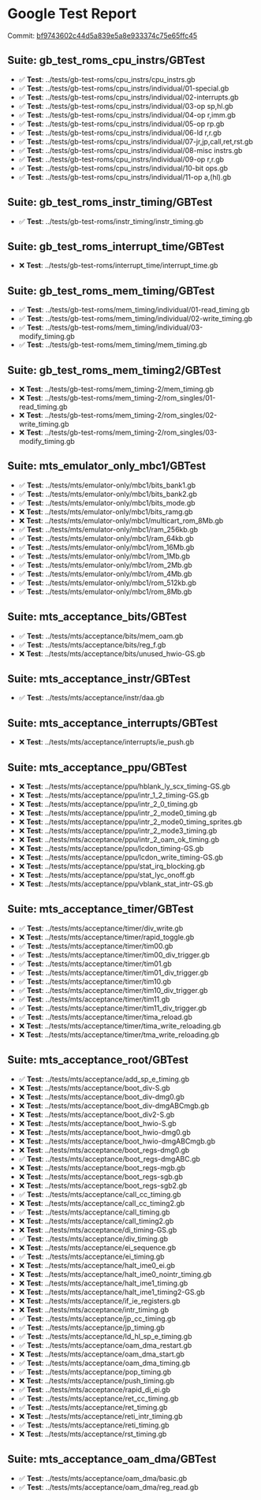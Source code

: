 # Google Test Report

Commit: [bf9743602c44d5a839e5a8e933374c75e65ffc45](https://github.com/flylai/gameboy/commit/bf9743602c44d5a839e5a8e933374c75e65ffc45)

## Suite: gb_test_roms_cpu_instrs/GBTest
- ✅ **Test**: ../tests/gb-test-roms/cpu_instrs/cpu_instrs.gb
- ✅ **Test**: ../tests/gb-test-roms/cpu_instrs/individual/01-special.gb
- ✅ **Test**: ../tests/gb-test-roms/cpu_instrs/individual/02-interrupts.gb
- ✅ **Test**: ../tests/gb-test-roms/cpu_instrs/individual/03-op sp,hl.gb
- ✅ **Test**: ../tests/gb-test-roms/cpu_instrs/individual/04-op r,imm.gb
- ✅ **Test**: ../tests/gb-test-roms/cpu_instrs/individual/05-op rp.gb
- ✅ **Test**: ../tests/gb-test-roms/cpu_instrs/individual/06-ld r,r.gb
- ✅ **Test**: ../tests/gb-test-roms/cpu_instrs/individual/07-jr,jp,call,ret,rst.gb
- ✅ **Test**: ../tests/gb-test-roms/cpu_instrs/individual/08-misc instrs.gb
- ✅ **Test**: ../tests/gb-test-roms/cpu_instrs/individual/09-op r,r.gb
- ✅ **Test**: ../tests/gb-test-roms/cpu_instrs/individual/10-bit ops.gb
- ✅ **Test**: ../tests/gb-test-roms/cpu_instrs/individual/11-op a,(hl).gb
## Suite: gb_test_roms_instr_timing/GBTest
- ✅ **Test**: ../tests/gb-test-roms/instr_timing/instr_timing.gb
## Suite: gb_test_roms_interrupt_time/GBTest
- ❌ **Test**: ../tests/gb-test-roms/interrupt_time/interrupt_time.gb
## Suite: gb_test_roms_mem_timing/GBTest
- ✅ **Test**: ../tests/gb-test-roms/mem_timing/individual/01-read_timing.gb
- ✅ **Test**: ../tests/gb-test-roms/mem_timing/individual/02-write_timing.gb
- ✅ **Test**: ../tests/gb-test-roms/mem_timing/individual/03-modify_timing.gb
- ✅ **Test**: ../tests/gb-test-roms/mem_timing/mem_timing.gb
## Suite: gb_test_roms_mem_timing2/GBTest
- ❌ **Test**: ../tests/gb-test-roms/mem_timing-2/mem_timing.gb
- ❌ **Test**: ../tests/gb-test-roms/mem_timing-2/rom_singles/01-read_timing.gb
- ❌ **Test**: ../tests/gb-test-roms/mem_timing-2/rom_singles/02-write_timing.gb
- ❌ **Test**: ../tests/gb-test-roms/mem_timing-2/rom_singles/03-modify_timing.gb
## Suite: mts_emulator_only_mbc1/GBTest
- ✅ **Test**: ../tests/mts/emulator-only/mbc1/bits_bank1.gb
- ✅ **Test**: ../tests/mts/emulator-only/mbc1/bits_bank2.gb
- ✅ **Test**: ../tests/mts/emulator-only/mbc1/bits_mode.gb
- ❌ **Test**: ../tests/mts/emulator-only/mbc1/bits_ramg.gb
- ❌ **Test**: ../tests/mts/emulator-only/mbc1/multicart_rom_8Mb.gb
- ✅ **Test**: ../tests/mts/emulator-only/mbc1/ram_256kb.gb
- ✅ **Test**: ../tests/mts/emulator-only/mbc1/ram_64kb.gb
- ✅ **Test**: ../tests/mts/emulator-only/mbc1/rom_16Mb.gb
- ✅ **Test**: ../tests/mts/emulator-only/mbc1/rom_1Mb.gb
- ✅ **Test**: ../tests/mts/emulator-only/mbc1/rom_2Mb.gb
- ✅ **Test**: ../tests/mts/emulator-only/mbc1/rom_4Mb.gb
- ✅ **Test**: ../tests/mts/emulator-only/mbc1/rom_512kb.gb
- ✅ **Test**: ../tests/mts/emulator-only/mbc1/rom_8Mb.gb
## Suite: mts_acceptance_bits/GBTest
- ✅ **Test**: ../tests/mts/acceptance/bits/mem_oam.gb
- ✅ **Test**: ../tests/mts/acceptance/bits/reg_f.gb
- ❌ **Test**: ../tests/mts/acceptance/bits/unused_hwio-GS.gb
## Suite: mts_acceptance_instr/GBTest
- ✅ **Test**: ../tests/mts/acceptance/instr/daa.gb
## Suite: mts_acceptance_interrupts/GBTest
- ❌ **Test**: ../tests/mts/acceptance/interrupts/ie_push.gb
## Suite: mts_acceptance_ppu/GBTest
- ❌ **Test**: ../tests/mts/acceptance/ppu/hblank_ly_scx_timing-GS.gb
- ❌ **Test**: ../tests/mts/acceptance/ppu/intr_1_2_timing-GS.gb
- ❌ **Test**: ../tests/mts/acceptance/ppu/intr_2_0_timing.gb
- ❌ **Test**: ../tests/mts/acceptance/ppu/intr_2_mode0_timing.gb
- ❌ **Test**: ../tests/mts/acceptance/ppu/intr_2_mode0_timing_sprites.gb
- ❌ **Test**: ../tests/mts/acceptance/ppu/intr_2_mode3_timing.gb
- ❌ **Test**: ../tests/mts/acceptance/ppu/intr_2_oam_ok_timing.gb
- ❌ **Test**: ../tests/mts/acceptance/ppu/lcdon_timing-GS.gb
- ❌ **Test**: ../tests/mts/acceptance/ppu/lcdon_write_timing-GS.gb
- ❌ **Test**: ../tests/mts/acceptance/ppu/stat_irq_blocking.gb
- ❌ **Test**: ../tests/mts/acceptance/ppu/stat_lyc_onoff.gb
- ❌ **Test**: ../tests/mts/acceptance/ppu/vblank_stat_intr-GS.gb
## Suite: mts_acceptance_timer/GBTest
- ✅ **Test**: ../tests/mts/acceptance/timer/div_write.gb
- ❌ **Test**: ../tests/mts/acceptance/timer/rapid_toggle.gb
- ✅ **Test**: ../tests/mts/acceptance/timer/tim00.gb
- ✅ **Test**: ../tests/mts/acceptance/timer/tim00_div_trigger.gb
- ✅ **Test**: ../tests/mts/acceptance/timer/tim01.gb
- ✅ **Test**: ../tests/mts/acceptance/timer/tim01_div_trigger.gb
- ✅ **Test**: ../tests/mts/acceptance/timer/tim10.gb
- ✅ **Test**: ../tests/mts/acceptance/timer/tim10_div_trigger.gb
- ✅ **Test**: ../tests/mts/acceptance/timer/tim11.gb
- ✅ **Test**: ../tests/mts/acceptance/timer/tim11_div_trigger.gb
- ✅ **Test**: ../tests/mts/acceptance/timer/tima_reload.gb
- ❌ **Test**: ../tests/mts/acceptance/timer/tima_write_reloading.gb
- ❌ **Test**: ../tests/mts/acceptance/timer/tma_write_reloading.gb
## Suite: mts_acceptance_root/GBTest
- ✅ **Test**: ../tests/mts/acceptance/add_sp_e_timing.gb
- ❌ **Test**: ../tests/mts/acceptance/boot_div-S.gb
- ❌ **Test**: ../tests/mts/acceptance/boot_div-dmg0.gb
- ❌ **Test**: ../tests/mts/acceptance/boot_div-dmgABCmgb.gb
- ❌ **Test**: ../tests/mts/acceptance/boot_div2-S.gb
- ❌ **Test**: ../tests/mts/acceptance/boot_hwio-S.gb
- ❌ **Test**: ../tests/mts/acceptance/boot_hwio-dmg0.gb
- ❌ **Test**: ../tests/mts/acceptance/boot_hwio-dmgABCmgb.gb
- ❌ **Test**: ../tests/mts/acceptance/boot_regs-dmg0.gb
- ✅ **Test**: ../tests/mts/acceptance/boot_regs-dmgABC.gb
- ❌ **Test**: ../tests/mts/acceptance/boot_regs-mgb.gb
- ❌ **Test**: ../tests/mts/acceptance/boot_regs-sgb.gb
- ❌ **Test**: ../tests/mts/acceptance/boot_regs-sgb2.gb
- ✅ **Test**: ../tests/mts/acceptance/call_cc_timing.gb
- ❌ **Test**: ../tests/mts/acceptance/call_cc_timing2.gb
- ✅ **Test**: ../tests/mts/acceptance/call_timing.gb
- ❌ **Test**: ../tests/mts/acceptance/call_timing2.gb
- ❌ **Test**: ../tests/mts/acceptance/di_timing-GS.gb
- ✅ **Test**: ../tests/mts/acceptance/div_timing.gb
- ❌ **Test**: ../tests/mts/acceptance/ei_sequence.gb
- ✅ **Test**: ../tests/mts/acceptance/ei_timing.gb
- ❌ **Test**: ../tests/mts/acceptance/halt_ime0_ei.gb
- ❌ **Test**: ../tests/mts/acceptance/halt_ime0_nointr_timing.gb
- ❌ **Test**: ../tests/mts/acceptance/halt_ime1_timing.gb
- ❌ **Test**: ../tests/mts/acceptance/halt_ime1_timing2-GS.gb
- ❌ **Test**: ../tests/mts/acceptance/if_ie_registers.gb
- ❌ **Test**: ../tests/mts/acceptance/intr_timing.gb
- ✅ **Test**: ../tests/mts/acceptance/jp_cc_timing.gb
- ✅ **Test**: ../tests/mts/acceptance/jp_timing.gb
- ✅ **Test**: ../tests/mts/acceptance/ld_hl_sp_e_timing.gb
- ✅ **Test**: ../tests/mts/acceptance/oam_dma_restart.gb
- ❌ **Test**: ../tests/mts/acceptance/oam_dma_start.gb
- ✅ **Test**: ../tests/mts/acceptance/oam_dma_timing.gb
- ✅ **Test**: ../tests/mts/acceptance/pop_timing.gb
- ❌ **Test**: ../tests/mts/acceptance/push_timing.gb
- ✅ **Test**: ../tests/mts/acceptance/rapid_di_ei.gb
- ✅ **Test**: ../tests/mts/acceptance/ret_cc_timing.gb
- ✅ **Test**: ../tests/mts/acceptance/ret_timing.gb
- ❌ **Test**: ../tests/mts/acceptance/reti_intr_timing.gb
- ✅ **Test**: ../tests/mts/acceptance/reti_timing.gb
- ❌ **Test**: ../tests/mts/acceptance/rst_timing.gb
## Suite: mts_acceptance_oam_dma/GBTest
- ✅ **Test**: ../tests/mts/acceptance/oam_dma/basic.gb
- ✅ **Test**: ../tests/mts/acceptance/oam_dma/reg_read.gb

